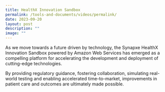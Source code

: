 ```yaml
---
title: HealthX Innovation Sandbox
permalink: /tools-and-documents/videos/permalink/
date: 2023-09-20
layout: post
description: ""
image: ""
---
```

As we move towards a future driven by technology, the Synapxe HealthX Innovation Sandbox powered by Amazon Web Services has emerged as a compelling platform for accelerating the development and deployment of cutting-edge technologies.

By providing regulatory guidance, fostering collaboration, simulating real-world testing and enabling accelerated time-to-market, improvements in patient care and outcomes are ultimately made possible.

